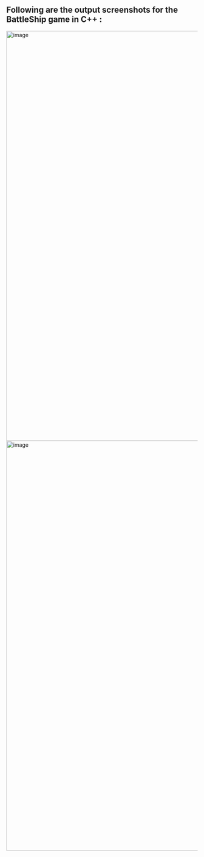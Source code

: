 ## Following are the output screenshots for the BattleShip game in C++ :

<img width="1919" height="1079" alt="image" src="https://github.com/user-attachments/assets/112489d6-b99e-4abd-826d-aee380137e69" />

<img width="1919" height="1079" alt="image" src="https://github.com/user-attachments/assets/0899ad6e-fe3f-4719-9c83-5a4e6a188aab" />
